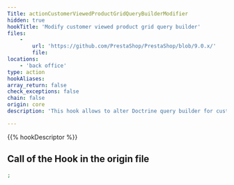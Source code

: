 ```yaml
---
Title: actionCustomerViewedProductGridQueryBuilderModifier
hidden: true
hookTitle: 'Modify customer viewed product grid query builder'
files:
    -
        url: 'https://github.com/PrestaShop/PrestaShop/blob/9.0.x/'
        file: 
locations:
    - 'back office'
type: action
hookAliases: 
array_return: false
check_exceptions: false
chain: false
origin: core
description: 'This hook allows to alter Doctrine query builder for customer viewed product grid'

---
```


{{% hookDescriptor %}}

## Call of the Hook in the origin file

```php
;
```
